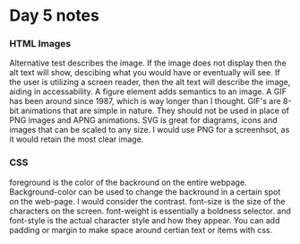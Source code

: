 # Day 5 notes

### HTML Images

Alternative test describes the image. If the image does not display then the alt text will show, descibing what you would have or eventually will see. If the user is utilizing a screen reader, then the alt text will describe the image, aiding in accessability. A figure element adds semantics to an image. A GIF has been around since 1987, which is way longer than I thought. GIF's are 8-bit animations that are simple in nature. They should not be used in place of PNG images and APNG animations. SVG is great for diagrams, icons and images that can be scaled to any size. I would use PNG for a screenhsot, as it would retain the most clear image.

### CSS

foreground is the color of the backround on the entire webpage. Background-color can be used to change the backround in a certain spot on the web-page. I would consider the contrast. font-size is the size of the characters on the screen. font-weight is essentially a boldness selector. and font-style is the actual character style and how they appear. You can add padding or margin to make space around certian text or items with css.